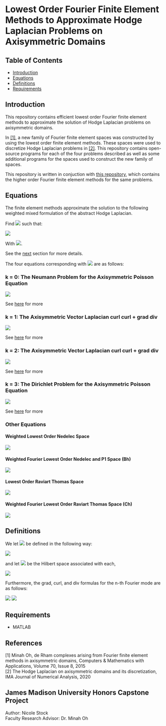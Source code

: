 # Lowest Order Fourier Finite Element Methods to Approximate Hodge Laplacian Problems on Axisymmetric Domains

## Table of Contents

* [Introduction](#introduction)
* [Equations](#equations)
* [Definitions](#definitions)
* [Requirements](#requirements)

## Introduction

This repository contains efficient lowest order Fourier finite element methods to approximate the solution of Hodge Laplacian problems on axisymmetric domains.

In [[1]](##references), a new family of Fourier finite element spaces was constructed by using the lowest order finite element methods. These spaces were used to discretize Hodge Laplacian problems in [[2]](##references). This repository contains open-source programs for each of the four problems described as well as some additional programs for the spaces used to construct the new family of spaces.

This repository is written in conjuction with [this repository](https://github.com/minahoh/AxiHodgeLapOrder1FEM), which contains the higher order Fourier finite element methods for the same problems.

## Equations
<!-- https://jsfiddle.net/8ndx694g/ Converts LaTex equations to rendered URLs -->
The finite element methods approximate the solution to the following weighted mixed formulation of the abstract Hodge Laplacian.

Find <img src="https://render.githubusercontent.com/render/math?math=(\sigma , u) \in V^{k-1} x V^k"> such that:

<img src="https://render.githubusercontent.com/render/math?math=%5Cbegin%7Baligned%7D%0A%20%20%20%20(%5Csigma%20%2C%20%5Ctau)_%7BL%5E2_r(%5COmega)%7D%20-%20(d%5E%7Bk-1%7D%20%5Ctau%20%2C%20u)_%7BL%5E2_r(%5COmega)%7D%20%26%3D%200%2C%20%26%26%20%5Ctext%7B%20for%20all%20%7D%20%5Ctau%20%5Cin%20V%5E%7Bk-1%7D%2C%20%5C%5C%0A%20%20%20%20(d%5E%7Bk-1%7D%5Csigma%20%2C%20v)_%7BL%5E2_r(%5COmega)%7D%20%2B%20(d%5Ek%20u%2C%20d%5Ek%20v)_%7BL%5E2_r(%5COmega)%7D%20%26%3D%20(f%2Cv)_%7BL%5E2_r(%5COmega)%7D%20%2C%20%26%26%20%5Ctext%7B%20for%20all%20%7D%20v%20%5Cin%20V%5Ek.%0A%5Cend%7Baligned%7D">

With <img src="https://render.githubusercontent.com/render/math?math=%24k%20%3D%200%2C1%2C2%2C3%24">.

See the [next](#definitions) section for more details.

The four equations corresponding with <img src="https://render.githubusercontent.com/render/math?math=%24k%20%3D%200%2C1%2C2%2C3%24"> are as follows:

### k = 0: The Neumann Problem for the Axisymmetric Poisson Equation

<img src="https://render.githubusercontent.com/render/math?math=%5Cbegin%7Baligned%7D%0A%20%20%20%20%20%20%20%20%20%20%20%20-%20%5Ctext%7Bdiv%7D%5E%7Bn*%7D_%7Brz%7D%20%5Ctext%7Bgrad%7D%5En_%7Brz%7D%20u%20%26%20%3D%20f%20%26%26%5Ctext%7B%20in%20%7D%20%5COmega%2C%20%5C%5C%0A%20%20%20%20%20%20%20%20%20%20%20%20%5Ctext%7Bgrad%7D%5En_%7Brz%7D%20u%20%5Ccdot%20n%20%26%20%3D%200%20%26%26%5Ctext%7B%20on%20%7D%20%5CGamma_1.%0A%20%20%20%20%20%20%20%20%20%20%20%20%5Cend%7Baligned%7D">

See [here](k_0/README.md) for more

### k = 1: The Axisymmetric Vector Laplacian curl curl + grad div

<img src="https://render.githubusercontent.com/render/math?math=%5Cbegin%7Baligned%7D%0A%20%20%20%20%20%20%20%20%20%20%20%20%20%20%20%20-%20%5Ctext%7Bgrad%7D%5En_%7Brz%7D%20%5Ctext%7Bdiv%7D%5E%7Bn*%7D_%7Brz%7D%20%2B%20%0A%20%20%20%20%20%20%20%20%20%20%20%20%20%20%20%20%5Ctext%7Bcurl%7D%5E%7Bn*%7D_%7Brz%7D%20%5Ctext%7Bcurl%7D%5En_%7Brz%7D%20u%20%26%3D%20f%2C%5C%5C%0A%20%20%20%20%20%20%20%20%20%20%20%20%20%20%20%20(%5Ctext%7Bcurl%7D%5En_%7Brz%7D%20u)_%7Brz%7D%20%5Ccdot%20t%20%26%3D%200%2C%5C%5C%0A%20%20%20%20%20%20%20%20%20%20%20%20%20%20%20%20(%5Ctext%7Bcurl%7D%5En_%7Brz%7D%20u)_%7B%5Ctheta%7D%20%26%3D%200%20%26%26%5Ctext%7B%20on%20%7D%20%5CGamma_1%2C%5C%5C%0A%20%20%20%20%20%20%20%20%20%20%20%20%20%20%20%20u_%7Brz%7D%20%5Ccdot%20n%20%26%3D%200%20%26%26%5Ctext%7B%20on%20%7D%20%5CGamma_1.%0A%20%20%20%20%20%20%20%20%20%20%20%20%5Cend%7Baligned%7D">

See [here](k_1/README.md) for more

### k = 2: The Axisymmetric Vector Laplacian curl curl + grad div

<img src="https://render.githubusercontent.com/render/math?math=%5Cbegin%7Baligned%7D%0A%20%20%20%20%20%20%20%20%20%20%20%20%20%20%20%20%5Ctext%7Bcurl%7D%5En_%7Brz%7D%20%5Ctext%7Bcurl%7D%5E%7Bn*%7D_%7Brz%7D%20u%20-%20%5Ctext%7Bgrad%7D%5E%7Bn*%7D_%7Brz%7D%20%5Ctext%7Bdiv%7D%5En_%7Brz%7D%20u%20%26%3D%20f%2C%5C%5C%0A%20%20%20%20%20%20%20%20%20%20%20%20%20%20%20%20u_%7Brz%7D%20%5Ccdot%20t%20%26%3D%200%2C%5C%5C%0A%20%20%20%20%20%20%20%20%20%20%20%20%20%20%20%20u_%7B%5Ctheta%7D%20%26%3D%200%2C%5C%5C%0A%20%20%20%20%20%20%20%20%20%20%20%20%20%20%20%20%5Ctext%7Bdiv%7D%5En_%7Brz%7D%20u%20%26%3D%200%20%26%26%5Ctext%7B%20on%20%7D%20%5CGamma_1.%0A%20%20%20%20%20%20%20%20%20%20%20%20%5Cend%7Baligned%7D">

See [here](k_2/README.md) for more

### k = 3: The Dirichlet Problem for the Axisymmetric Poisson Equation

<img src="https://render.githubusercontent.com/render/math?math=%5Cbegin%7Baligned%7D%0A%20%20%20%20%20%20%20%20%20%20%20%20%20%20%20%20-%20%5Ctext%7Bdiv%7D%5En_%7Brz%7D%20%5Ctext%7Bgrad%7D%5E%7Bn*%7D_%7Brz%7D%20u%20%26%3D%20f%20%26%26%5Ctext%7B%20in%20%7D%20%5COmega%2C%5C%5C%0A%20%20%20%20%20%20%20%20%20%20%20%20%20%20%20%20u%20%26%3D%200%20%26%26%5Ctext%7B%20on%20%7D%20%5CGamma_1.%0A%20%20%20%20%20%20%20%20%20%20%20%20%5Cend%7Baligned%7D">

See [here](k_3/README.md) for more


### Other Equations

#### Weighted Lowest Order Nedelec Space

<img src="https://render.githubusercontent.com/render/math?math=%5Cbegin%7Baligned%7D%0A%20%20%20%20%5Coverrightarrow%7B%5Ctext%7Bcurl%7D%7D_%7Brz%7D%20%5Ctext%7Bcurl%7D_%7Brz%7D%20u%20%20%2B%20u%20%26%20%3D%20F%20%26%26%5Ctext%7B%20in%20%7D%20%5COmega%2C%20%5C%5C%0A%20%20%20%20%5Ctext%7Bcurl%7D_%7Brz%7D%20u%20%26%20%3D%200%20%26%26%5Ctext%7B%20on%20%7D%20%5CGamma_1.%0A%20%20%20%20%5Cend%7Baligned%7D">

#### Weighted Fourier Lowest Order Nedelec and P1 Space (Bh)

<img src="https://render.githubusercontent.com/render/math?math=%5Cbegin%7Baligned%7D%0A%20%20%20%20%5Ctext%7Bcurl%7D%5E%7Bn*%7D_%7Brz%7D%20%5Ctext%7Bcurl%7D%5En_%7Brz%7D%20u%20%20%2B%20u%20%26%20%3D%20F%20%26%26%5Ctext%7B%20in%20%7D%20%5COmega%2C%20%5C%5C%0A%20%20%20%20(%5Ctext%7Bcurl%7D%5En_%7Brz%7D%20u)_%7Brz%7D%20%5Ccdot%20t%20%20%26%20%3D%200%20%26%26%5Ctext%7B%20on%20%7D%20%5CGamma_1%2C%5C%5C%0A%20%20%20%20(%5Ctext%7Bcurl%7D%5En_%7Brz%7D%20u)_%7B%5Ctheta%7D%20%20%26%20%3D%200%20%26%26%5Ctext%7B%20on%20%7D%20%5CGamma_1.%0A%20%20%20%20%20%5Cend%7Baligned%7D">

#### Lowest Order Raviart Thomas Space

<img src="https://render.githubusercontent.com/render/math?math=%5Cbegin%7Baligned%7D%0A%20%20%20%20%20%20%20%20-%20%5Ctext%7Bgrad%7D%20(%5Ctext%7Bdiv%7D%20u)%20%2B%20u%20%26%3D%20F%2C%5C%5C%0A%20%20%20%20%20%20%20%20%5Ctext%7Bdiv%7D%20u%20%26%3D%200%20%26%26%5Ctext%7Bon%20%7D%20%5Cpartial%5COmega.%0A%20%20%20%20%5Cend%7Baligned%7D">

#### Weighted Fourier Lowest Order Raviart Thomas Space (Ch)

<img src="https://render.githubusercontent.com/render/math?math=%5Cbegin%7Baligned%7D%0A%20%20%20%20%20%20%20%20-%20%5Ctext%7Bgrad%7D%5E%7Bn*%7D_%7Brz%7D%20%5Ctext%7Bdiv%7D%5En_%7Brz%7D%20u%20%2B%20u%20%26%3D%20F%2C%5C%5C%0A%20%20%20%20%20%20%20%20%5Ctext%7Bdiv%7D%5En_%7Brz%7D%20u%20%26%3D%200%20%26%26%5Ctext%7Bon%20%7D%20%5Cpartial%5COmega.%0A%5Cend%7Baligned%7D%0A">

## Definitions

<!-- d^k-->
We let <img src="https://render.githubusercontent.com/render/math?math=d^k"> be defined in the following way:

<img src="https://render.githubusercontent.com/render/math?math=%5Cbegin%7Balign*%7D%0A%20%20%20%20d%5E0%20v%20%26%3D%20%5Ctext%7Bgrad%7D%5En_%7Brz%7D%20v%2C%5C%5C%0A%20%20%20%20d%5E1%20v%20%26%3D%20%5Ctext%7Bcurl%7D%5En_%7Brz%7D%20v%2C%5C%5C%0A%20%20%20%20d%5E2%20v%20%26%3D%20%5Ctext%7Bdiv%7D%5En_%7Brz%7D%20v%2C%5C%5C%0A%20%20%20%20d%5E3%20v%20%26%3D%200%2C%0A%5Cend%7Balign*%7D">

<!-- V^k-->
and let <img src="https://render.githubusercontent.com/render/math?math=V^k"> be the Hilbert space associated with each,

<img src="https://render.githubusercontent.com/render/math?math=%5Cbegin%7Balign*%7D%0A%20%20%20%20V%5E0%20%26%3D%20H_r(%5Ctext%7Bgrad%7D%5En%2C%20%5COmega)%2C%5C%5C%0A%20%20%20%20V%5E1%20%26%3D%20H_r(%5Ctext%7Bcurl%7D%5En%2C%20%5COmega)%2C%5C%5C%0A%20%20%20%20V%5E2%20%26%3D%20H_r(%5Ctext%7Bdiv%7D%5En%2C%20%5COmega)%2C%5C%5C%0A%20%20%20%20V%5E3%20%26%3D%20L%5E2_r(%5COmega).%0A%5Cend%7Balign*%7D">

Furthermore, the grad, curl, and div formulas for the n-th Fourier mode are as follows:
<!-- grad^n_rz-->
<img src="https://render.githubusercontent.com/render/math?math=%5Cbegin%7Baligned%7D%0A%20%20%20%20%20%20%20%20%5Ctext%7Bgrad%7D%5E%7Bn%7D_%7Brz%7D%20v%20%26%3D%20%0A%20%20%20%20%20%20%20%20%20%20%20%20%5Cleft%5B%20%7B%5Cbegin%7Barray%7D%7Bcc%7D%0A%20%20%20%20%20%20%20%20%20%20%20%20%20%20%20%20%5Cpartial_r%20v%20%20%5C%5C%0A%20%20%20%20%20%20%20%20%20%20%20%20%20%20%20%20%20-%20%5Cfrac%7Bn%7D%7Br%7D%20v%20%5C%5C%0A%20%20%20%20%20%20%20%20%20%20%20%20%20%20%20%20%5Cpartial_z%20v%0A%20%20%20%20%20%20%20%20%20%20%20%20%5Cend%7Barray%7D%20%7D%20%5Cright%5D%2C%5C%5C%0A%20%20%20%20%20%20%20%20%5Ctext%7Bcurl%7D%5E%7Bn%7D_%7Brz%7D%0A%20%20%20%20%20%20%20%20%20%20%20%20%5Cleft%5B%20%7B%5Cbegin%7Barray%7D%7Bcc%7D%0A%20%20%20%20%20%20%20%20%20%20%20%20%20%20%20%20v_r%20%20%5C%5C%0A%20%20%20%20%20%20%20%20%20%20%20%20%20%20%20%20v_%7B%5Ctheta%7D%20%5C%5C%0A%20%20%20%20%20%20%20%20%20%20%20%20%20%20%20%20v_z%0A%20%20%20%20%20%20%20%20%20%20%20%20%5Cend%7Barray%7D%20%7D%20%5Cright%5D%20%26%3D%0A%20%20%20%20%20%20%20%20%20%20%20%20%5Cleft%5B%20%7B%5Cbegin%7Barray%7D%7Bcc%7D%0A%20%20%20%20%20%20%20%20%20%20%20%20%20%20%20%20-(%20%5Cfrac%7Bn%7D%7Br%7D%20v_z%20-%20%5Cpartial_z%20v_%7B%5Ctheta%7D%20)%20%5C%5C%0A%20%20%20%20%20%20%20%20%20%20%20%20%20%20%20%20%5Cpartial_z%20v_r%20-%20%5Cpartial_r%20v_z%20%5C%5C%0A%20%20%20%20%20%20%20%20%20%20%20%20%20%20%20%20%5Cfrac%7Bn%20v_r%20%2B%20v_%7B%5Ctheta%7D%7D%7Br%7D%20%2B%20%5Cpartial_r%20v_%7B%5Ctheta%7D%0A%20%20%20%20%20%20%20%20%20%20%20%20%5Cend%7Barray%7D%20%7D%20%5Cright%5D%2C%5C%5C%0A%20%20%20%20%20%20%20%20%5Ctext%7Bdiv%7D%5E%7Bn%7D_%7Brz%7D%0A%20%20%20%20%20%20%20%20%20%20%20%20%5Cleft%5B%20%7B%5Cbegin%7Barray%7D%7Bcc%7D%0A%20%20%20%20%20%20%20%20%20%20%20%20%20%20%20%20v_r%20%20%5C%5C%0A%20%20%20%20%20%20%20%20%20%20%20%20%20%20%20%20v_%7B%5Ctheta%7D%20%5C%5C%0A%20%20%20%20%20%20%20%20%20%20%20%20%20%20%20%20v_z%0A%20%20%20%20%20%20%20%20%20%20%20%20%5Cend%7Barray%7D%20%7D%20%5Cright%5D%20%26%3D%20%5Cpartial_r%20v_r%20%2B%20%5Cfrac%7Bv_r%20-%20n%20v_%7B%5Ctheta%7D%7D%7Br%7D%20%2B%20%5Cpartial_z%20v_z%20.%0A%20%20%20%20%5Cend%7Baligned%7D">

<!-- grad^n*_rz-->

<img src="https://render.githubusercontent.com/render/math?math=%5Cbegin%7Baligned%7D%0A%20%20%20%20%20%20%20%20%5Ctext%7Bgrad%7D%5E%7Bn*%7D_%7Brz%7D%20v%20%26%3D%20%0A%20%20%20%20%20%20%20%20%20%20%20%20%5Cleft%5B%20%7B%5Cbegin%7Barray%7D%7Bcc%7D%0A%20%20%20%20%20%20%20%20%20%20%20%20%20%20%20%20%5Cpartial_r%20v%20%20%5C%5C%0A%20%20%20%20%20%20%20%20%20%20%20%20%20%20%20%20%5Cfrac%7Bn%7D%7Br%7D%20v%20%5C%5C%0A%20%20%20%20%20%20%20%20%20%20%20%20%20%20%20%20%5Cpartial_z%20v%0A%20%20%20%20%20%20%20%20%20%20%20%20%5Cend%7Barray%7D%20%7D%20%5Cright%5D%2C%5C%5C%0A%20%20%20%20%20%20%20%20%5Ctext%7Bcurl%7D%5E%7Bn*%7D_%7Brz%7D%0A%20%20%20%20%20%20%20%20%20%20%20%20%5Cleft%5B%20%7B%5Cbegin%7Barray%7D%7Bcc%7D%0A%20%20%20%20%20%20%20%20%20%20%20%20%20%20%20%20v_r%20%20%5C%5C%0A%20%20%20%20%20%20%20%20%20%20%20%20%20%20%20%20v_%7B%5Ctheta%7D%20%5C%5C%0A%20%20%20%20%20%20%20%20%20%20%20%20%20%20%20%20v_z%0A%20%20%20%20%20%20%20%20%20%20%20%20%5Cend%7Barray%7D%20%7D%20%5Cright%5D%20%26%3D%0A%20%20%20%20%20%20%20%20%20%20%20%20%5Cleft%5B%20%7B%5Cbegin%7Barray%7D%7Bcc%7D%0A%20%20%20%20%20%20%20%20%20%20%20%20%20%20%20%20%5Cfrac%7Bn%7D%7Br%7D%20v_z%20-%20%5Cpartial_z%20v_%7B%5Ctheta%7D%20%20%5C%5C%0A%20%20%20%20%20%20%20%20%20%20%20%20%20%20%20%20%5Cpartial_z%20v_r%20-%20%5Cpartial_r%20v_z%20%5C%5C%0A%20%20%20%20%20%20%20%20%20%20%20%20%20%20%20%20%5Cfrac%7B-n%20v_r%20%2B%20v_%7B%5Ctheta%7D%7D%7Br%7D%20%2B%20%5Cpartial_r%20v_%7B%5Ctheta%7D%0A%20%20%20%20%20%20%20%20%20%20%20%20%5Cend%7Barray%7D%20%7D%20%5Cright%5D%2C%5C%5C%0A%20%20%20%20%20%20%20%20%5Ctext%7Bdiv%7D%5E%7Bn*%7D_%7Brz%7D%0A%20%20%20%20%20%20%20%20%20%20%20%20%5Cleft%5B%20%7B%5Cbegin%7Barray%7D%7Bcc%7D%0A%20%20%20%20%20%20%20%20%20%20%20%20%20%20%20%20v_r%20%20%5C%5C%0A%20%20%20%20%20%20%20%20%20%20%20%20%20%20%20%20v_%7B%5Ctheta%7D%20%5C%5C%0A%20%20%20%20%20%20%20%20%20%20%20%20%20%20%20%20v_z%0A%20%20%20%20%20%20%20%20%20%20%20%20%5Cend%7Barray%7D%20%7D%20%5Cright%5D%20%26%3D%20%5Cpartial_r%20v_r%20%2B%20%5Cfrac%7Bv_r%20%2B%20n%20v_%7B%5Ctheta%7D%7D%7Br%7D%20%2B%20%5Cpartial_z%20v_z%20.%0A%20%20%20%20%5Cend%7Baligned%7D">

## Requirements

* MATLAB

## References

[1] Minah Oh, de Rham complexes arising from Fourier finite element methods in axisymmetric domains, Computers & Mathematics with Applications, Volume 70, Issue 8, 2015  
[2] The Hodge Laplacian on axisymmetric domains and its discretization, IMA Journal of Numerical Analysis, 2020

## James Madison University Honors Capstone Project
Author: Nicole Stock  
Faculty Research Advisor: Dr. Minah Oh
